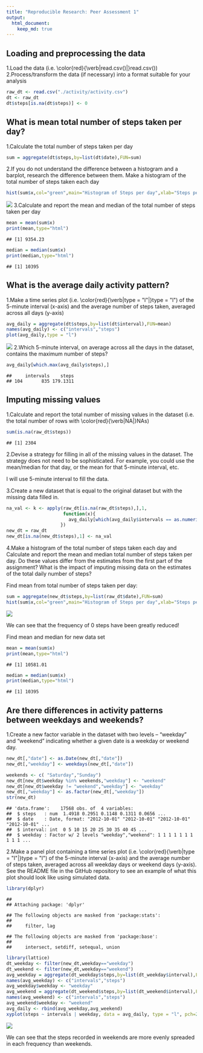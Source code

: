 ```yaml
---
title: "Reproducible Research: Peer Assessment 1"
output: 
  html_document:
    keep_md: true
---
```





## Loading and preprocessing the data
1.Load the data (i.e. \color{red}{\verb|read.csv()|}read.csv())
2.Process/transform the data (if necessary) into a format suitable for your analysis

```r
raw_dt <- read.csv("./activity/activity.csv")
dt <- raw_dt
dt$steps[is.na(dt$steps)] <- 0
```


## What is mean total number of steps taken per day?
1.Calculate the total number of steps taken per day

```r
sum = aggregate(dt$steps,by=list(dt$date),FUN=sum)
```
2.If you do not understand the difference between a histogram and a barplot, research the difference between them. Make a histogram of the total number of steps taken each day

```r
hist(sum$x,col="green",main="Histogram of Steps per day",xlab="Steps per day")
```

![](PA1_template_files/figure-html/unnamed-chunk-3-1.png)<!-- -->
3.Calculate and report the mean and median of the total number of steps taken per day

```r
mean = mean(sum$x)
print(mean,type="html")
```

```
## [1] 9354.23
```

```r
median = median(sum$x)
print(median,type="html")
```

```
## [1] 10395
```

## What is the average daily activity pattern?
1.Make a time series plot (i.e. \color{red}{\verb|type = "l"|}type = "l") of the 5-minute interval (x-axis) and the average number of steps taken, averaged across all days (y-axis)

```r
avg_daily = aggregate(dt$steps,by=list(dt$interval),FUN=mean)
names(avg_daily) <- c("intervals","steps")
plot(avg_daily,type = "l")
```

![](PA1_template_files/figure-html/unnamed-chunk-5-1.png)<!-- -->
2.Which 5-minute interval, on average across all the days in the dataset, contains the maximum number of steps?

```r
avg_daily[which.max(avg_daily$steps),]
```

```
##     intervals    steps
## 104       835 179.1311
```

## Imputing missing values
1.Calculate and report the total number of missing values in the dataset (i.e. the total number of rows with \color{red}{\verb|NA|}NAs)

```r
sum(is.na(raw_dt$steps))
```

```
## [1] 2304
```
2.Devise a strategy for filling in all of the missing values in the dataset. The strategy does not need to be sophisticated. For example, you could use the mean/median for that day, or the mean for that 5-minute interval, etc.   

I will use 5-minute interval to fill the data.  

3.Create a new dataset that is equal to the original dataset but with the missing data filled in.

```r
na_val <- k <- apply(raw_dt[is.na(raw_dt$steps),],1,
                     function(x){ 
                       avg_daily[which(avg_daily$intervals == as.numeric(x[3])),2]
                    })
new_dt = raw_dt
new_dt[is.na(new_dt$steps),1] <- na_val
```

4.Make a histogram of the total number of steps taken each day and Calculate and report the mean and median total number of steps taken per day. Do these values differ from the estimates from the first part of the assignment? What is the impact of imputing missing data on the estimates of the total daily number of steps?  

Find mean from total number of steps taken per day:

```r
sum = aggregate(new_dt$steps,by=list(raw_dt$date),FUN=sum)
hist(sum$x,col="green",main="Histogram of Steps per day",xlab="Steps per day")
```

![](PA1_template_files/figure-html/unnamed-chunk-9-1.png)<!-- -->
  
We can see that the frequency of 0 steps have been greatly reduced!  

Find mean and median for new data set

```r
mean = mean(sum$x)
print(mean,type="html")
```

```
## [1] 10581.01
```

```r
median = median(sum$x)
print(median,type="html")
```

```
## [1] 10395
```
  
## Are there differences in activity patterns between weekdays and weekends?
1.Create a new factor variable in the dataset with two levels – “weekday” and “weekend” indicating whether a given date is a weekday or weekend day.


```r
new_dt[,"date"] <- as.Date(new_dt[,"date"]) 
new_dt[,"weekday"] <- weekdays(new_dt[,"date"])

weekends <- c( "Saturday","Sunday")
new_dt[new_dt$weekday %in% weekends,"weekday"] <- "weekend"
new_dt[new_dt$weekday != "weekend","weekday"] <- "weekday"
new_dt[,"weekday"] <- as.factor(new_dt[,"weekday"])
str(new_dt)
```

```
## 'data.frame':	17568 obs. of  4 variables:
##  $ steps   : num  1.4918 0.2951 0.1148 0.1311 0.0656 ...
##  $ date    : Date, format: "2012-10-01" "2012-10-01" "2012-10-01" "2012-10-01" ...
##  $ interval: int  0 5 10 15 20 25 30 35 40 45 ...
##  $ weekday : Factor w/ 2 levels "weekday","weekend": 1 1 1 1 1 1 1 1 1 1 ...
```

2.Make a panel plot containing a time series plot (i.e. \color{red}{\verb|type = "l"|}type = "l") of the 5-minute interval (x-axis) and the average number of steps taken, averaged across all weekday days or weekend days (y-axis). See the README file in the GitHub repository to see an example of what this plot should look like using simulated data.

```r
library(dplyr)
```

```
## 
## Attaching package: 'dplyr'
```

```
## The following objects are masked from 'package:stats':
## 
##     filter, lag
```

```
## The following objects are masked from 'package:base':
## 
##     intersect, setdiff, setequal, union
```

```r
library(lattice)
dt_weekday <- filter(new_dt,weekday=="weekday")
dt_weekend <- filter(new_dt,weekday=="weekend")
avg_weekday = aggregate(dt_weekday$steps,by=list(dt_weekday$interval),FUN=mean)
names(avg_weekday) <- c("intervals","steps")
avg_weekday$weekday <- "weekday"
avg_weekend = aggregate(dt_weekend$steps,by=list(dt_weekend$interval),FUN=mean)
names(avg_weekend) <- c("intervals","steps")
avg_weekend$weekday <- "weekend"
avg_daily <- rbind(avg_weekday,avg_weekend)
xyplot(steps ~ intervals | weekday, data = avg_daily, type = "l", pch=20, layout = c(1, 2))
```

![](PA1_template_files/figure-html/unnamed-chunk-12-1.png)<!-- -->
  
We can see that the steps recorded in weekends are more evenly spreaded in each frequency than weekends.
